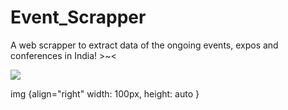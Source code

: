 # Event_Scrapper
A web scrapper to extract data of the ongoing events, expos and conferences in India! >~&lt;

  <img src="https://i.pinimg.com/736x/62/9c/93/629c9389f64c96f70163ee0927e29d94.jpg">

img {align="right"
  width: 100px,
  height: auto
}
